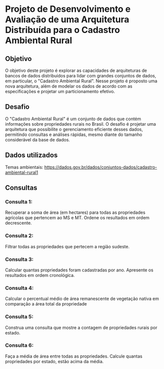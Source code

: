 # Projeto de Desenvolvimento e Avaliação de uma Arquitetura Distribuída para o Cadastro Ambiental Rural

## Objetivo
O objetivo deste projeto é explorar as capacidades de arquiteturas de bancos de dados distribuídos para lidar com grandes conjuntos de dados, em particular, o "Cadastro
Ambiental Rural". Nesse projeto é proposto uma nova arquitetura, além de modelar os dados de acordo com as especificações e projetar um particionamento efetivo.

## Desafio
O "Cadastro Ambiental Rural" é um conjunto de dados que contém informações sobre propriedades rurais no Brasil. O desafio é projetar uma arquitetura que possibilite o gerenciamento eficiente desses dados, permitindo consultas e análises rápidas, mesmo diante do tamanho considerável da base de dados.

## Dados utilizados
Temas ambientais: https://dados.gov.br/dados/conjuntos-dados/cadastro-ambiental-rural1 

## Consultas

### Consulta 1:
Recuperar a soma de área (em hectares) para todas as propriedades agrícolas que pertencem ao MS e MT. Ordene os resultados em ordem decrescente.
### Consulta 2:
Filtrar todas as propriedades que pertecem a região sudeste.
### Consulta 3:
Calcular quantas propriedades foram cadastradas por ano. Apresente os resultados em ordem cronológica.
### Consulta 4:
Calcular o percentual médio de área remanescente de vegetação nativa em comparação a área total da propriedade
### Consulta 5:
Construa uma consulta que mostre a contagem de propriedades rurais por estado.
### Consulta 6:
Faça a média de área entre todas as propriedades. Calcule quantas propriedades por
estado, estão acima da média.